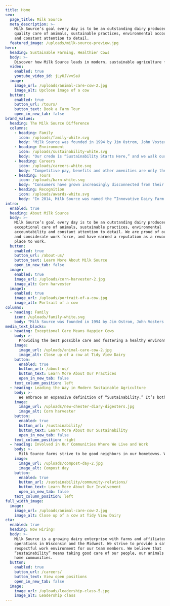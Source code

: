 ```yaml
---
title: Home
seo:
  page_title: Milk Source
  meta_description: >-
    Milk Source’s goal every day is to be an outstanding dairy producer through
    quality care of animals, sustainable practices, environmental accountability
    and constant attention to detail.
  featured_image: /uploads/milk-source-preview.jpg
hero: 
  heading: Sustainable Farming, Healthier Cows
  body: >-
    Discover how Milk Source leads in modern, sustainable agriculture for a greener planet.
  video:
    enabled: true
    youtube_video_id: jLyUJVvvSaU
  image:
    image_url: /uploads/animal-care-cow-2.jpg
    image_alt: Upclose image of a cow
  button:
    enabled: true
    button_url: /tours/
    button_text: Book a Farm Tour
    open_in_new_tab: false
brand_values:
  heading: The Milk Source Difference
  columns:
    - heading: Family
      icon: /uploads/family-white.svg
      body: "Milk Source was founded in 1994 by Jim Ostrom, John Vosters and Todd Willer, each from multi-generational Wisconsin farm families. A small 30-cow dairy started in 1965 by John’s parents in Freedom has evolved into a family of farms across Wisconsin and the Midwest."
    - heading: Environment
      icon: /uploads/sustainability-white.svg
      body: "Our credo is “Sustainability Starts Here,” and we walk our talk. “Sustainability” remains both a goal and a process, encompassing superior environmental management, wildlife protection, herd health, food safety, resource conservation and more."
    - heading: Careers
      icon: /uploads/careers-white.svg
      body: "Competitive pay, benefits and other amenities are only the beginning. Individuals who want a career — not just a job — in agriculture join our team because we offer enough pathways to accommodate their ambitions. We take pride in developing our team members into future leaders."
    - heading: Tours
      icon: /uploads/barn-white.svg
      body: "Consumers have grown increasingly disconnected from their food chain. We want to change that: Our tour program brings thousands of visitors to our farms annually. Through education and transparency, our guests come to better appreciate the scope and science of modern herd care."
    - heading: Recognition
      icon: /uploads/awards-white.svg
      body: "In 2014, Milk Source was named the “Innovative Dairy Farm of the Year.”  In 2020, we were World Dairy Expo’s “Dairy Producers of the Year.” In between and since, we’ve been honored for our Environmental Sustainability efforts, Diversity & Inclusion programs, Family Business leadership and more."
intro:
  enabled: true
  heading: About Milk Source
  body: >-
    Milk Source’s goal every day is to be an outstanding dairy producer through
    exceptional care of animals, sustainable practices, environmental
    accountability and constant attention to detail. We are proud of our honest
    and considerate work force, and have earned a reputation as a rewarding
    place to work.
  button:
    enabled: true
    button_url: /about-us/
    button_text: Learn More About Milk Source
    open_in_new_tab: false
  image:
    enabled: true
    image_url: /uploads/corn-harvester-2.jpg
    image_alt: Corn harvester
  image1:
    enabled: true
    image_url: /uploads/portrait-of-a-cow.jpg
    image_alt: Portrait of a cow
columns:
  - heading: Family
    icon: /uploads/family-white.svg
    body: "Milk Source was founded in 1994 by Jim Ostrom, John Vosters and Todd Willer, each from multi-generational Wisconsin farm families. A small 30-cow dairy started in 1965 by John’s parents in Freedom has evolved into a family of farms across Wisconsin and the Midwest."
media_text_blocks:
  - heading: Exceptional Care Means Happier Cows
    body: >-
      Providing the best possible care and fostering a healthy environment for every single animal is at the heart of what we do 365 days a year. We accomplish this by seeking out professional and conscientious team members, developing their skills, leveraging world-class technology and adhering to top-tier standards of cow wellness and comfort. Our herd deserves nothing less.
    image:
      image_url: /uploads/animal-care-cow-2.jpg
      image_alt: Close up of a cow at Tidy View Dairy
    button:
      enabled: true
      button_url: /about-us/
      button_text: Learn More About Our Practices
      open_in_new_tab: false
    text_column_position: left
  - heading: Leading the Way in Modern Sustainable Agriculture
    body: >-
      We embrace an expansive definition of “Sustainability.” It’s both a goal and a process. It’s embodied in how we treat the environment in which we live, the animals in our care, the team members we employ and the communities we call home. We are continuously investing in new processes, partnerships and improvements that will foster a vibrant quality of life today and tomorrow.
    image:
      image_url: /uploads/new-chester-diary-digesters.jpg
      image_alt: Corn harvester
    button:
      enabled: true
      button_url: /sustainability/
      button_text: Learn More About Our Sustainability
      open_in_new_tab: false
    text_column_position: right
  - heading: Involved in Our Communities Where We Live and Work
    body: >-
      Milk Source farms strive to be good neighbors in our hometowns. We work alongside local food pantries, service groups, emergency service providers and other organizations to ensure the continued vitality of our communities. We foster agricultural transparency by offering free tours to our neighbors, local residents and their guests as well as sponsoring larger-scale public events, such as our annual “Salute to Dairy Nights” with Minor League Baseball’s Wisconsin Timber Rattlers.
    image:
      image_url: /uploads/compost-day-2.jpg
      image_alt: Compost day
    button:
      enabled: true
      button_url: /sustainability/community-relations/
      button_text: Learn More About Our Involvement
      open_in_new_tab: false
    text_column_position: left
full_width_image:
  image:
    image_url: /uploads/animal-care-cow-2.jpg
    image_alt: Close up of a cow at Tidy View Dairy
cta:
  enabled: true
  heading: Now Hiring!
  body: >-
    Milk Source is a growing dairy enterprise with farms and affiliated
    operations in Wisconsin and the Midwest. We strive to provide a safe and
    respectful work environment for our team members. We believe that
    “sustainability” means taking good care of our people, our animals and our
    home communities.
  button:
    enabled: true
    button_url: /careers/
    button_text: View open positions
    open_in_new_tab: false
  image:
    image_url: /uploads/leadership-class-5.jpg
    image_alt: Leadership class
---
```

